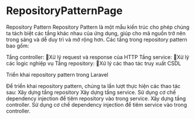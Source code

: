 # RepositoryPatternPage
Repository Pattern
Repository Pattern là một mẫu kiến trúc cho phép chúng ta tách biệt các tầng khác nhau của ứng dụng, giúp cho mã nguồn trở nên trong sáng và dễ duy trì và mở rộng hơn. Các tầng trong repository pattern bao gồm:

Tầng controller: Xử lý request và response của HTTP
Tầng service: Xử lý các logic nghiệp vụ
Tầng repository: Xử lý các thao tác truy xuất CSDL

Triển khai repository pattern trong Laravel

Để triển khai repository pattern, chúng ta lần lượt thực hiện các thao tác sau:
Xây dựng tầng repository
Xây dựng tầng service. Sử dụng cơ chế dependency injection để tiêm repository vào trong service.
Xây dựng tầng controller. Sử dụng cơ chế dependency injection để tiêm service vào trong controller.
